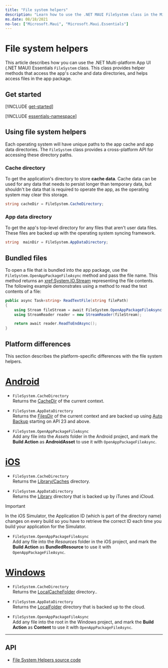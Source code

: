 ```yaml
---
title: "File system helpers"
description: "Learn how to use the .NET MAUI FileSystem class in the Microsoft.Maui.Essentials namespace. This class contains helper methods that access the application's cache and data directories, and helps open files in the app package."
ms.date: 08/18/2021
no-loc: ["Microsoft.Maui", "Microsoft.Maui.Essentials"]
---
```


# File system helpers

This article describes how you can use the .NET Multi-platform App UI (.NET MAUI) Essentials `FileSystem` class. This class provides helper methods that access the app's cache and data directories, and helps access files in the app package.

## Get started

[!INCLUDE [get-started](includes/get-started.md)]

[!INCLUDE [essentials-namespace](includes/essentials-namespace.md)]

## Using file system helpers

Each operating system will have unique paths to the app cache and app data directories. The `FileSystem` class provides a cross-platform API for accessing these directory paths.

### Cache directory

To get the application's directory to store **cache data**. Cache data can be used for any data that needs to persist longer than temporary data, but shouldn't be data that is required to operate the app, as the operating system may clear this storage.

```csharp
string cacheDir = FileSystem.CacheDirectory;
```

### App data directory

To get the app's top-level directory for any files that aren't user data files. These files are backed up with the operating system syncing framework.

```csharp
string  mainDir = FileSystem.AppDataDirectory;
```

## Bundled files

To open a file that is bundled into the app package, use the `FileSystem.OpenAppPackageFileAsync` method and pass the file name. This method returns an <xref:System.IO.Stream> representing the file contents. The following example demonstrates using a method to read the text contents of a file:

```csharp
public async Task<string> ReadTextFile(string filePath)
{
    using Stream fileStream = await FileSystem.OpenAppPackageFileAsync(filePath);
    using StreamReader reader = new StreamReader(fileStream);

    return await reader.ReadToEndAsync();
}
```

## Platform differences

This section describes the platform-specific differences with the file system helpers.

<!-- markdownlint-disable MD025 -->
# [Android](#tab/android)

- `FileSystem.CacheDirectory`\
Returns the [CacheDir](https://developer.android.com/reference/android/content/Context.html#getCacheDir) of the current context.

- `FileSystem.AppDataDirectory`\
Returns the [FilesDir](https://developer.android.com/reference/android/content/Context.html#getFilesDir) of the current context and are backed up using [Auto Backup](https://developer.android.com/guide/topics/data/autobackup.html) starting on API 23 and above.

- `FileSystem.OpenAppPackageFileAsync`\
Add any file into the _Assets_ folder in the Android project, and mark the **Build Action** as **AndroidAsset** to use it with `OpenAppPackageFileAsync`.

# [iOS](#tab/ios)

- `FileSystem.CacheDirectory`\
Returns the [Library/Caches](https://developer.apple.com/library/content/documentation/FileManagement/Conceptual/FileSystemProgrammingGuide/FileSystemOverview/FileSystemOverview.html) directory.

- `FileSystem.AppDataDirectory`\
Returns the [Library](https://developer.apple.com/library/content/documentation/FileManagement/Conceptual/FileSystemProgrammingGuide/FileSystemOverview/FileSystemOverview.html) directory that is backed up by iTunes and iCloud.

> [!IMPORTANT]
> In the iOS Simulator, the Application ID (which is part of the directory name) changes on every build so you have to retrieve the correct ID each time you build your application for the Simulator.

- `FileSystem.OpenAppPackageFileAsync`\
Add any file into the _Resources_ folder in the iOS project, and mark the **Build Action** as **BundledResource** to use it with `OpenAppPackageFileAsync`.

# [Windows](#tab/windows)

- `FileSystem.CacheDirectory`\
Returns the [LocalCacheFolder](/uwp/api/windows.storage.applicationdata.localcachefolder#Windows_Storage_ApplicationData_LocalCacheFolder) directory..

- `FileSystem.AppDataDirectory`\
Returns the [LocalFolder](/uwp/api/windows.storage.applicationdata.localfolder#Windows_Storage_ApplicationData_LocalFolder) directory that is backed up to the cloud.

- `FileSystem.OpenAppPackageFileAsync`\
Add any file into the root in the Windows project, and mark the **Build Action** as **Content** to use it with `OpenAppPackageFileAsync`.

-----
<!-- markdownlint-enable MD025 -->

## API

- [File System Helpers source code](https://github.com/dotnet/maui/tree/main/src/Essentials/src/FileSystem)
<!-- - [File System API documentation](xref:Microsoft.Maui.Essentials.FileSystem)-->
